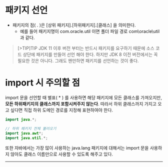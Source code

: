# 패키지 선언 
- 패키지의 점( . )은 \[상위 패키지\].\[하위패키지\].\[클래스\] 을 의미한다.
	-  예를 들어 패키지명이 com.oracle.util 이면 폴더 파일 경로 com\oracle\util 과 같다.
>[>TIP]TIP
> JDK 11 이후 버전 부터는 반드시 패키지를 요구하기 때문에 소스 코드 상단에 패키지를 만들어 선언 해야 한다. 
> 하지만 JDK 8 이전 버전에서는 꼭 필요한 것은 아니다. 그래도 왠만하면 패키지를 선언하는 것이 좋다. 

# import 시 주의할 점 
import 문을 선언할 때 별표( * ) 를 사용하면 해당 패키지에 모든 클래스를 가져오지만, **모든 하위패키지의 클래스까지 포함시켜주지 않는다**. 
따라서 하위 클래스까지 가지고 오고 싶다면 직접 하위 도메인 경로를 지정해 표현하여야 한다. 
```java 
import java.*;

// 하위 패키지 전체 불러오기 
import java.awt*;
import java.util.*;
```

또한 자바에서는 가장 많이 사용하는 java.lang 패키지에 대해서는 import 문을 사용하지 않아도 클래스 이름만으로 사용할 수 있도록 해주고 있다. 


---
